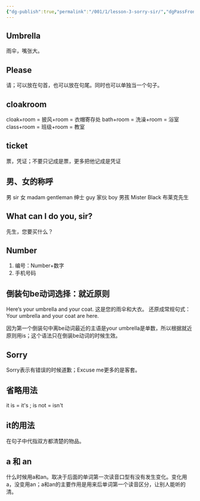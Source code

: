 ```yaml
---
{"dg-publish":true,"permalink":"/001/1/lesson-3-sorry-sir/","dgPassFrontmatter":true,"created":"2024-02-26T20:03:20.747+08:00","updated":"2024-06-01T10:29:25.134+08:00"}
---
```


##  Umbrella

雨伞，嘴张大。

## Please

请；可以放在句首，也可以放在句尾。同时也可以单独当一个句子。

## cloakroom

cloak+room = 披风+room = 衣帽寄存处
bath+room = 洗澡+room = 浴室
class+room = 班级+room = 教室

## ticket

票，凭证；不要只记成是票，更多把他记成是凭证

## 男、女的称呼

男 sir  女 madam
gentleman 绅士
guy 家伙
boy 男孩
Mister Black 布莱克先生

## What can I do you, sir?

先生，您要买什么？

## Number

1. 编号：Number+数字
2. 手机号码

## 倒装句be动词选择：就近原则

Here‘s your umbrella and your coat. 这是您的雨伞和大衣。
还原成常规句式：
Your umbrella and your coat are here. 

因为第一个倒装句中离be动词最近的主语是your umbrella是单数，所以根据就近原则用is；这个语法只在倒装be动词的时候生效。

## Sorry

Sorry表示有错误的时候道歉；Excuse me更多的是客套。

## 省略用法

it is = it's ; is not = isn't

## it的用法

在句子中代指双方都清楚的物品。

## a 和 an 

什么时候用a和an。取决于后面的单词第一次读音口型有没有发生变化。变化用a，没变用an；a和an的主要作用是用来后单词第一个读音区分，让别人能听的清。